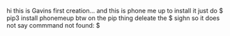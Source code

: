 hi this is Gavins first creation... and this is phone me up to install it just do $ pip3 install phonemeup
btw on the pip thing deleate the $ sighn so it does not say commmand not found: $
